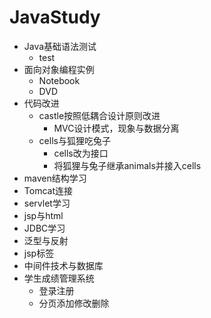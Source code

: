 # JavaStudy
* Java基础语法测试
    * test
* 面向对象编程实例
    * Notebook
    * DVD
* 代码改进
    * castle按照低耦合设计原则改进
        * MVC设计模式，现象与数据分离
    * cells与狐狸吃兔子
        * cells改为接口
        * 将狐狸与兔子继承animals并接入cells
* maven结构学习
* Tomcat连接
* servlet学习
* jsp与html
* JDBC学习
* 泛型与反射
* jsp标签
* 中间件技术与数据库
* 学生成绩管理系统
    * 登录注册
    * 分页添加修改删除
